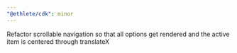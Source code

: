 ```yaml
---
"@ethlete/cdk": minor
---
```


Refactor scrollable navigation so that all options get rendered and the active item is centered through translateX
